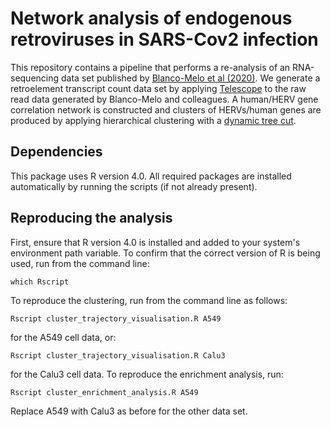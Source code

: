 # Network analysis of endogenous retroviruses in SARS-Cov2 infection

This repository contains a pipeline that performs a re-analysis of an RNA-sequencing data set published by 
[Blanco-Melo et al (2020)](https://www.ncbi.nlm.nih.gov/geo/query/acc.cgi?acc=GSE147507). We generate a retroelement transcript count data set by applying 
[Telescope](https://journals.plos.org/ploscompbiol/article?id=10.1371/journal.pcbi.1006453) to the raw read data generated 
by Blanco-Melo and colleagues. A human/HERV gene correlation network is constructed and clusters of HERVs/human genes are produced by applying hierarchical clustering with a 
[dynamic tree cut](https://horvath.genetics.ucla.edu/html/CoexpressionNetwork/BranchCutting/).

## Dependencies

This package uses R version 4.0. All required packages are installed automatically by running the scripts (if not already present).

## Reproducing the analysis

First, ensure that R version 4.0 is installed and added to your system's environment path variable. 
To confirm that the correct version of R is being used, run from the command line:

```
which Rscript
```

To reproduce the clustering, run from the command line as follows:

```
Rscript cluster_trajectory_visualisation.R A549
```

for the A549 cell data, or:

```
Rscript cluster_trajectory_visualisation.R Calu3
```

for the Calu3 cell data. To reproduce the enrichment analysis, run:

```
Rscript cluster_enrichment_analysis.R A549
```

Replace A549 with Calu3 as before for the other data set.
